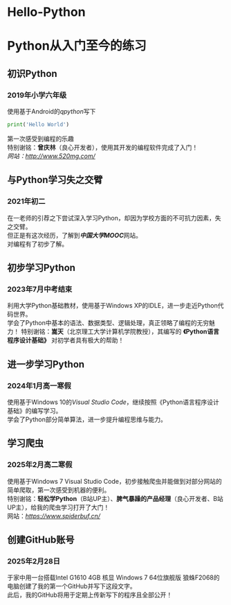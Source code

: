 # Hello-Python
# Python从入门至今的练习

## 初识Python  
### 2019年小学六年级  
使用基于Android的*qpython*写下  
```python
print('Hello World')
```
第一次感受到编程的乐趣   
特别谢铭：**曾庆林**（良心开发者），使用其开发的编程软件完成了入门！  
*网站：http://www.520mg.com/*  

## 与Python学习失之交臂
### 2021年初二  
在一老师的引荐之下尝试深入学习Python，却因为学校方面的不可抗力因素，失之交臂。  
但正是有这次经历，了解到***中国大学MOOC***网站。  
对编程有了初步了解。

## 初步学习Python
### 2023年7月中考结束  
利用大学Python基础教材，使用基于Windows XP的IDLE，进一步走近Python代码世界。  
学会了Python中基本的语法、数据类型、逻辑处理，真正领略了编程的无穷魅力！
特别谢铭：**嵩天**（北京理工大学计算机学院教授），其编写的 **《Python语言程序设计基础》** 对初学者具有极大的帮助！  

## 进一步学习Python
### 2024年1月高一寒假
使用基于Windows 10的*Visual Studio Code*，继续按照《Python语言程序设计基础》的编写学习。  
学会了Python部分简单算法，进一步提升编程思维与能力。  

## 学习爬虫
### 2025年2月高二寒假  
使用基于Windows 7 Visual Studio Code，初步接触爬虫并能做到对部分网站的简单爬取，第一次感受到机器的便利。  
特别谢铭：**轻松学Python**（B站UP主）、**脾气暴躁的产品经理**（良心开发者、B站UP主），给我的爬虫学习打开了大门！  
网站：*https://www.spiderbuf.cn/*  

## 创建GitHub账号
### 2025年2月28日
于家中用一台搭载Intel G1610 4GB 核显 Windows 7 64位旗舰版 狼蛛F2068的电脑创建了我的第一个GitHub并写下这段文字。  
此后，我的GitHub将用于定期上传新写下的程序且全部公开！

